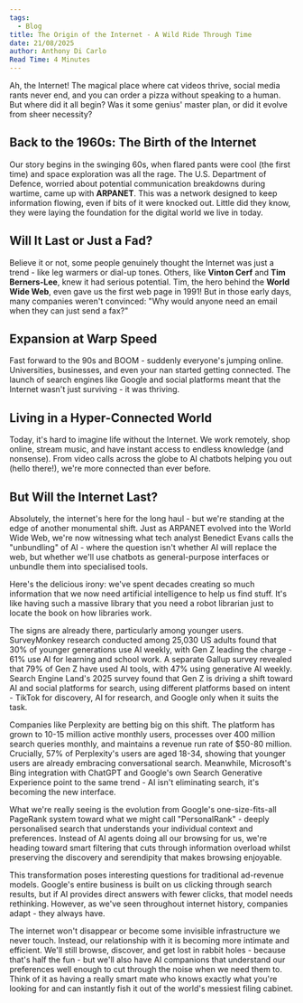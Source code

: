 ```yaml
---
tags:
  - Blog
title: The Origin of the Internet - A Wild Ride Through Time
date: 21/08/2025
author: Anthony Di Carlo
Read Time: 4 Minutes
---
```


Ah, the Internet! The magical place where cat videos thrive, social media rants never end, and you can order a pizza without speaking to a human. But where did it all begin? Was it some genius' master plan, or did it evolve from sheer necessity?

## Back to the 1960s: The Birth of the Internet

Our story begins in the swinging 60s, when flared pants were cool (the first time) and space exploration was all the rage. The U.S. Department of Defence, worried about potential communication breakdowns during wartime, came up with **ARPANET**. This was a network designed to keep information flowing, even if bits of it were knocked out. Little did they know, they were laying the foundation for the digital world we live in today.

## Will It Last or Just a Fad?

Believe it or not, some people genuinely thought the Internet was just a trend - like leg warmers or dial-up tones. Others, like **Vinton Cerf** and **Tim Berners-Lee**, knew it had serious potential. Tim, the hero behind the **World Wide Web**, even gave us the first web page in 1991! But in those early days, many companies weren't convinced: "Why would anyone need an email when they can just send a fax?"

## Expansion at Warp Speed

Fast forward to the 90s and BOOM - suddenly everyone's jumping online. Universities, businesses, and even your nan started getting connected. The launch of search engines like Google and social platforms meant that the Internet wasn't just surviving - it was thriving.

## Living in a Hyper-Connected World

Today, it's hard to imagine life without the Internet. We work remotely, shop online, stream music, and have instant access to endless knowledge (and nonsense). From video calls across the globe to AI chatbots helping you out (hello there!), we're more connected than ever before.

## But Will the Internet Last?

Absolutely, the internet's here for the long haul - but we're standing at the edge of another monumental shift. Just as ARPANET evolved into the World Wide Web, we're now witnessing what tech analyst Benedict Evans calls the "unbundling" of AI - where the question isn't whether AI will replace the web, but whether we'll use chatbots as general-purpose interfaces or unbundle them into specialised tools.

Here's the delicious irony: we've spent decades creating so much information that we now need artificial intelligence to help us find stuff. It's like having such a massive library that you need a robot librarian just to locate the book on how libraries work.

The signs are already there, particularly among younger users. SurveyMonkey research conducted among 25,030 US adults found that 30% of younger generations use AI weekly, with Gen Z leading the charge - 61% use AI for learning and school work. A separate Gallup survey revealed that 79% of Gen Z have used AI tools, with 47% using generative AI weekly. Search Engine Land's 2025 survey found that Gen Z is driving a shift toward AI and social platforms for search, using different platforms based on intent - TikTok for discovery, AI for research, and Google only when it suits the task.

Companies like Perplexity are betting big on this shift. The platform has grown to 10-15 million active monthly users, processes over 400 million search queries monthly, and maintains a revenue run rate of $50-80 million. Crucially, 57% of Perplexity's users are aged 18-34, showing that younger users are already embracing conversational search. Meanwhile, Microsoft's Bing integration with ChatGPT and Google's own Search Generative Experience point to the same trend - AI isn't eliminating search, it's becoming the new interface.

What we're really seeing is the evolution from Google's one-size-fits-all PageRank system toward what we might call "PersonalRank" - deeply personalised search that understands your individual context and preferences. Instead of AI agents doing all our browsing for us, we're heading toward smart filtering that cuts through information overload whilst preserving the discovery and serendipity that makes browsing enjoyable.

This transformation poses interesting questions for traditional ad-revenue models. Google's entire business is built on us clicking through search results, but if AI provides direct answers with fewer clicks, that model needs rethinking. However, as we've seen throughout internet history, companies adapt - they always have.

The internet won't disappear or become some invisible infrastructure we never touch. Instead, our relationship with it is becoming more intimate and efficient. We'll still browse, discover, and get lost in rabbit holes - because that's half the fun - but we'll also have AI companions that understand our preferences well enough to cut through the noise when we need them to. Think of it as having a really smart mate who knows exactly what you're looking for and can instantly fish it out of the world's messiest filing cabinet. 


